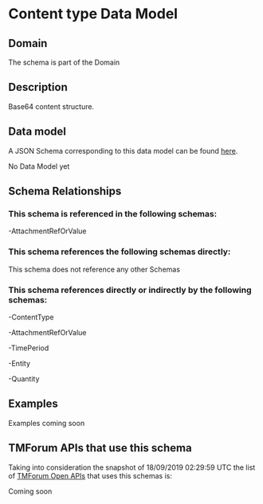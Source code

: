 # Content type Data Model

## Domain

The  schema is part of the  Domain

## Description

Base64 content structure.

## Data model

A JSON Schema corresponding to this data model can be found
[here](https://github.com/tmforum-rand/schemas/blob/master/Common/ContentType.schema.json).

No Data Model yet

## Schema Relationships

### This schema is referenced in the following schemas:

-AttachmentRefOrValue

### This schema references the following schemas directly:

This schema does not reference any other Schemas

### This schema references directly or indirectly by the following schemas:

-ContentType

-AttachmentRefOrValue

-TimePeriod

-Entity

-Quantity



## Examples

Examples coming soon

## TMForum APIs that use this schema

Taking into consideration the snapshot of 18/09/2019 02:29:59 UTC the list of [TMForum Open APIs](https://www.tmforum.org/open-apis/) that uses this schemas is:

Coming soon